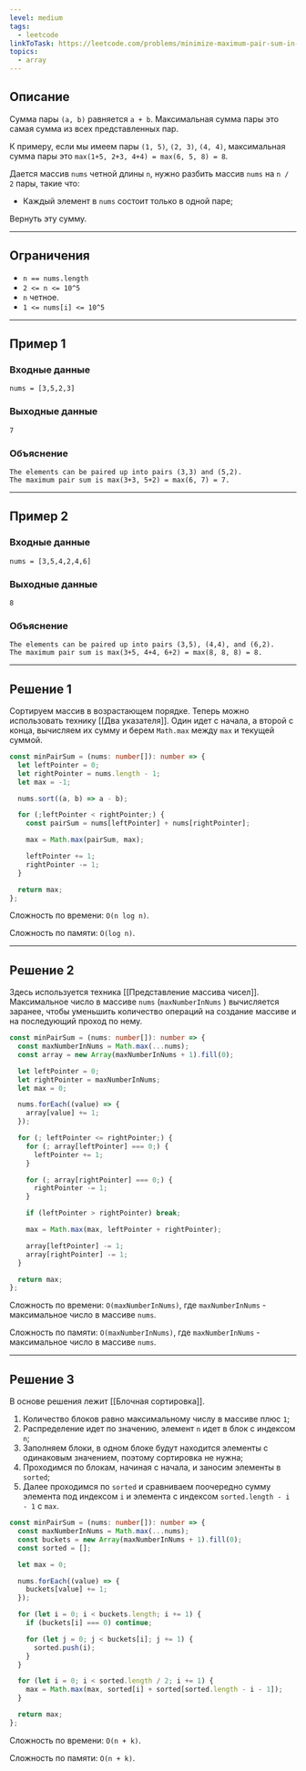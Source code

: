 ```yaml
---
level: medium
tags:
  - leetcode
linkToTask: https://leetcode.com/problems/minimize-maximum-pair-sum-in-array/description/
topics:
  - array
---
```

## Описание

Сумма пары `(a, b)` равняется `a + b`. Максимальная сумма пары это самая сумма из всех представленных пар. 

К примеру, если мы имеем пары `(1, 5)`, `(2, 3)`, `(4, 4)`, максимальная сумма пары это `max(1+5, 2+3, 4+4) = max(6, 5, 8) = 8`.

Дается массив `nums` четной длины `n`, нужно разбить массив `nums` на `n / 2` пары, такие что:
- Каждый элемент в `nums` состоит только в одной паре;

Вернуть эту сумму.

---
## Ограничения

- `n == nums.length`
- `2 <= n <= 10^5`
- `n` четное.
- `1 <= nums[i] <= 10^5`

---
## Пример 1

### Входные данные

```
nums = [3,5,2,3]
```
### Выходные данные

```
7
```
### Объяснение

```
The elements can be paired up into pairs (3,3) and (5,2).
The maximum pair sum is max(3+3, 5+2) = max(6, 7) = 7.
```

---
## Пример 2

### Входные данные

```
nums = [3,5,4,2,4,6]
```
### Выходные данные

```
8
```
### Объяснение

```
The elements can be paired up into pairs (3,5), (4,4), and (6,2).
The maximum pair sum is max(3+5, 4+4, 6+2) = max(8, 8, 8) = 8.
```

---
## Решение 1

Сортируем массив в возрастающем порядке. Теперь можно использовать технику [[Два указателя]]. Один идет с начала, а второй с конца, вычисляем их сумму и берем `Math.max` между `max` и текущей суммой.

```typescript
const minPairSum = (nums: number[]): number => {
  let leftPointer = 0;
  let rightPointer = nums.length - 1;
  let max = -1;

  nums.sort((a, b) => a - b);

  for (;leftPointer < rightPointer;) {
    const pairSum = nums[leftPointer] + nums[rightPointer];

    max = Math.max(pairSum, max);

    leftPointer += 1;
    rightPointer -= 1;
  }

  return max;
};
```

Сложность по времени: `O(n log n)`.

Сложность по памяти: `O(log n)`.

---
## Решение 2

Здесь используется техника [[Представление массива чисел]]. Максимальное число в массиве `nums` (`maxNumberInNums` ) вычисляется заранее, чтобы уменьшить количество операций на создание массиве и на последующий проход по нему. 

```typescript
const minPairSum = (nums: number[]): number => {
  const maxNumberInNums = Math.max(...nums);
  const array = new Array(maxNumberInNums + 1).fill(0);

  let leftPointer = 0;
  let rightPointer = maxNumberInNums;
  let max = 0;

  nums.forEach((value) => {
    array[value] += 1;
  });

  for (; leftPointer <= rightPointer;) {
    for (; array[leftPointer] === 0;) {
      leftPointer += 1;
    }

    for (; array[rightPointer] === 0;) {
      rightPointer -= 1;
    }

    if (leftPointer > rightPointer) break;

    max = Math.max(max, leftPointer + rightPointer);

    array[leftPointer] -= 1;
    array[rightPointer] -= 1;
  }

  return max;
};
```

Сложность по времени: `O(maxNumberInNums)`, где `maxNumberInNums` - максимальное число в массиве `nums`.

Сложность по памяти: `O(maxNumberInNums)`, где `maxNumberInNums` - максимальное число в массиве `nums`.

---
## Решение 3

В основе решения лежит [[Блочная сортировка]].

1. Количество блоков равно максимальному числу в массиве плюс `1`;
2. Распределение идет по значению, элемент `n` идет в блок с индексом `n`;
3. Заполняем блоки, в одном блоке будут находится элементы с одинаковым значением, поэтому сортировка не нужна;
4. Проходимся по блокам, начиная с начала, и заносим элементы в `sorted`;
5. Далее проходимся по `sorted` и сравниваем поочередно сумму элемента под индексом `i` и элемента с индексом `sorted.length - i - 1` c `max`.

```typescript
const minPairSum = (nums: number[]): number => {
  const maxNumberInNums = Math.max(...nums);
  const buckets = new Array(maxNumberInNums + 1).fill(0);
  const sorted = [];

  let max = 0;

  nums.forEach((value) => {
    buckets[value] += 1;
  });

  for (let i = 0; i < buckets.length; i += 1) {
    if (buckets[i] === 0) continue;

    for (let j = 0; j < buckets[i]; j += 1) {
      sorted.push(i);
    }
  }

  for (let i = 0; i < sorted.length / 2; i += 1) {
    max = Math.max(max, sorted[i] + sorted[sorted.length - i - 1]);
  }

  return max;
};
```

Сложность по времени: `O(n + k)`.

Сложность по памяти: `O(n + k)`.
